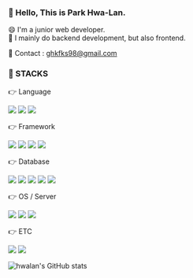 <!-- ### Hi there 👋

**hwalan/hwalan** is a ✨ _special_ ✨ repository because its `README.md` (this file) appears on your GitHub profile.

Here are some ideas to get you started:

- 🔭 I’m currently working on ...
- 🌱 I’m currently learning ...
- 👯 I’m looking to collaborate on ...
- 🤔 I’m looking for help with ...
- 💬 Ask me about ...
- 📫 How to reach me: ...
- 😄 Pronouns: ...
- ⚡ Fun fact: ...
-->

<h3> 👋 Hello, This is Park Hwa-Lan.</h3>

<span> 😄 I'm a junior web developer. </span> <br>
<span> 🌱 I mainly do backend development, but also frontend. </span> <br>

<span> 📩 Contact : ghkfks98@gmail.com </span> <br>

<h3> 📌 STACKS </h3>

👉 Language
<!-- java -->
<img src="https://img.shields.io/badge/java-007396?style=for-the-badge&logo=java&logoColor=white">
<!-- javascript -->
<img src="https://img.shields.io/badge/javascript-F7DF1E?style=for-the-badge&logo=javascript&logoColor=black">
<!-- jquery -->
<img src="https://img.shields.io/badge/jquery-0769AD?style=for-the-badge&logo=jquery&logoColor=white">

👉 Framework
<!-- spring -->
<img src="https://img.shields.io/badge/spring-6DB33F?style=for-the-badge&logo=spring&logoColor=white">
<!-- spring boot -->
<img src="https://img.shields.io/badge/springboot-6DB33F?style=for-the-badge&logo=springboot&logoColor=white">
<!-- jpa -->
<img src="https://img.shields.io/badge/jpa-6DB33F?style=for-the-badge&logo=jpa&logoColor=white">
<!-- android -->
<img src="https://img.shields.io/badge/androidStudio-3DDC84?style=for-the-badge&logo=androidstudio&logoColor=white">

👉 Database
<!-- oracle -->
<img src="https://img.shields.io/badge/oracle-F80000?style=for-the-badge&logo=oracle&logoColor=white">
<!-- mysql -->
<img src="https://img.shields.io/badge/mysql-4479A1?style=for-the-badge&logo=mysql&logoColor=white">
<!-- mariadb -->
<img src="https://img.shields.io/badge/mariaDB-003545?style=for-the-badge&logo=mariaDB&logoColor=white">
<!-- postgre -->
<img src="https://img.shields.io/badge/postgresql-4169E1?style=for-the-badge&logo=postgresql&logoColor=white">
<!-- redis -->
<img src="https://img.shields.io/badge/redis-DC382D?style=for-the-badge&logo=redis&logoColor=white">

👉 OS / Server
<!-- windows -->
<img src="https://img.shields.io/badge/windows-0078D6?style=for-the-badge&logo=windows&logoColor=black">
<!-- linux -->
<img src="https://img.shields.io/badge/linux-FCC624?style=for-the-badge&logo=linux&logoColor=black">
<!-- apache-tomcat -->
<img src="https://img.shields.io/badge/apache tomcat-F8DC75?style=for-the-badge&logo=apachetomcat&logoColor=white">

👉 ETC
<!-- github -->
<img src="https://img.shields.io/badge/github-181717?style=for-the-badge&logo=github&logoColor=white">
<!-- firebase -->
<img src="https://img.shields.io/badge/firebase-FFCA28?style=for-the-badge&logo=firebase&logoColor=white">


![hwalan's GitHub stats](https://github-readme-stats.vercel.app/api?username=hwalan&show_icons=true&theme=graywhite)

